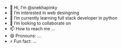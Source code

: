 - 👋 Hi, I’m @snekhapinky
- 👀 I’m interested in web desingning
- 🌱 I’m currently learning full stack developer in python
- 💞️ I’m looking to collaborate on 
- 📫 How to reach me ...
- 😄 Pronouns: ...
- ⚡ Fun fact: ...

<!---
snekhapinky/snekhapinky is a ✨ special ✨ repository because its `README.md` (this file) appears on your GitHub profile.
You can click the Preview link to take a look at your changes.
--->
